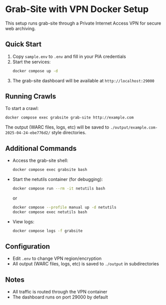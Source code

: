 # Grab-Site with VPN Docker Setup

This setup runs grab-site through a Private Internet Access VPN for secure web archiving.

## Quick Start

1. Copy `sample.env` to `.env` and fill in your PIA credentials
2. Start the services:
   ```bash
   docker compose up -d
   ```
3. The grab-site dashboard will be available at `http://localhost:29000`

## Running Crawls

To start a crawl:
```bash
docker compose exec grabsite grab-site http://example.com
```

The output (WARC files, logs, etc) will be saved to `./output/example.com-2025-04-24-ebe776d2/` style directories.

## Additional Commands

- Access the grab-site shell:
  ```bash
  docker compose exec grabsite bash
  ```

- Start the netutils container (for debugging):
  ```bash
  docker compose run --rm -it netutils bash
  ```
  or
  ```bash
  docker compose --profile manual up -d netutils
  docker compose exec netutils bash
  ```

- View logs:
  ```bash
  docker compose logs -f grabsite
  ```

## Configuration

- Edit `.env` to change VPN region/encryption
- All output (WARC files, logs, etc) is saved to `./output` in subdirectories

## Notes

- All traffic is routed through the VPN container
- The dashboard runs on port 29000 by default
